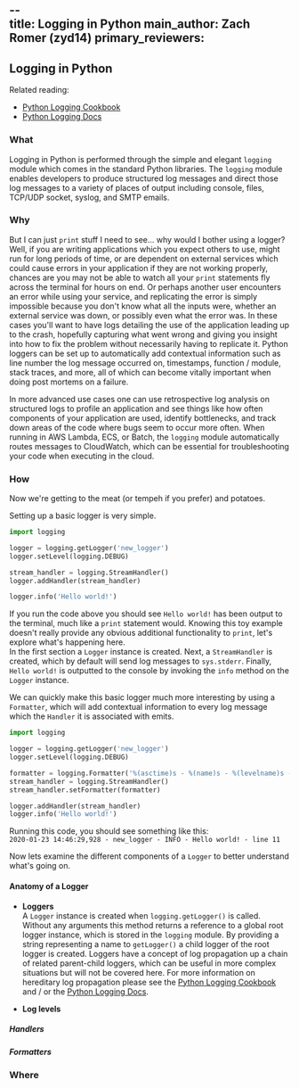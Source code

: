 --  
title: Logging in Python
main_author: Zach Romer (zyd14)
primary_reviewers:
--
## Logging in Python

Related reading: 
- [Python Logging Cookbook](https://docs.python.org/3/howto/logging-cookbook.html)
- [Python Logging Docs](https://docs.python.org/3.8/library/logging.html)


### What
Logging in Python is performed through the simple and elegant `logging` module which comes in the standard
Python libraries. The `logging` module enables developers to produce structured log messages and direct those 
log messages to a variety of places of output including console, files, TCP/UDP socket, syslog, and SMTP emails. 
### Why
But I can just `print` stuff I need to see... why would I bother using a logger?  
Well, if you are writing applications which
you expect others to use, might run for long periods of time, or are dependent on external services which could cause errors
in your application if they are not working properly, chances are you may not be able to watch all your `print` statements
fly across the terminal for hours on end.  Or perhaps another user encounters an error while using your service, and replicating 
the error is simply impossible because you don't know what all the inputs were, whether an external service was down, or possibly
even what the error was. In these cases you'll want to have logs detailing the use of the application leading up to the crash, hopefully
capturing what went wrong and giving you insight into how to fix the problem without necessarily having to replicate it. Python loggers 
can be set up to automatically add contextual information such as line number the log message occurred on, timestamps, function / module,
stack traces, and more, all of which can become vitally important when doing post mortems on a failure.  

In more advanced use cases one can use retrospective log analysis on structured logs to profile an application and see things 
like how often components of your application are used, identify bottlenecks, and track down areas of the code where bugs
seem to occur more often.  When running in AWS Lambda, ECS, or Batch, the `logging` module automatically routes messages 
to CloudWatch, which can be essential for troubleshooting your code when executing in the cloud. 

### How  
Now we're getting to the meat (or tempeh if you prefer) and potatoes.  

Setting up a basic logger is very simple.
```python
import logging

logger = logging.getLogger('new_logger')
logger.setLevel(logging.DEBUG)

stream_handler = logging.StreamHandler()
logger.addHandler(stream_handler)

logger.info('Hello world!')
```
If you run the code above you should see `Hello world!` has been output to the terminal, much like a `print` statement would. 
Knowing this toy example doesn't really provide any obvious additional functionality to `print`, let's explore what's 
happening here.  
In the first section a `Logger` instance is created. Next, a `StreamHandler` is created, which by default will send log 
messages to `sys.stderr`.  Finally, `Hello world!` is outputted to the console by invoking the `info` method on the `Logger`
instance.   

We can quickly make this basic logger much more interesting by using a `Formatter`, which will add contextual information
to every log message which the `Handler` it is associated with emits.

```python
import logging

logger = logging.getLogger('new_logger')
logger.setLevel(logging.DEBUG)

formatter = logging.Formatter('%(asctime)s - %(name)s - %(levelname)s - %(message)s - line %(lineno)s')
stream_handler = logging.StreamHandler()
stream_handler.setFormatter(formatter)

logger.addHandler(stream_handler)
logger.info('Hello world!')
```  

Running this code, you should see something like this:  
`2020-01-23 14:46:29,928 - new_logger - INFO - Hello world! - line 11`  

Now lets examine the different components of a `Logger` to better understand what's going on.

#### Anatomy of a Logger

- **Loggers**  
A `Logger` instance is created when `logging.getLogger()` is called. Without any arguments this method returns a reference 
to a global root logger instance, which is stored in the `logging` module. By providing a string representing a name to 
`getLogger()` a child logger of the root logger is created. Loggers have a concept of log propagation up a chain of related 
parent-child loggers, which can be useful in more complex situations but will not be covered here.  For more information on 
hereditary log propagation please see the [Python Logging Cookbook](https://docs.python.org/3/howto/logging-cookbook.html) 
and / or the [Python Logging Docs](https://docs.python.org/3.8/library/logging.html).    

- **Log levels**


##### Handlers

##### Formatters


### Where